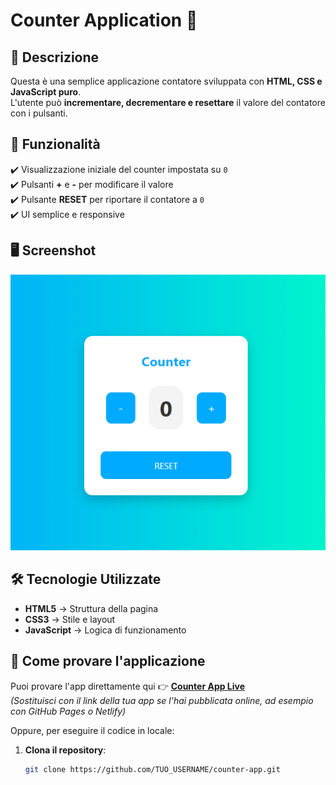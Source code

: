 # Counter Application 🧮

## 📌 Descrizione

Questa è una semplice applicazione contatore sviluppata con **HTML, CSS e JavaScript puro**.  
L'utente può **incrementare, decrementare e resettare** il valore del contatore con i pulsanti.  

## 🚀 Funzionalità

✔️ Visualizzazione iniziale del counter impostata su `0`  
✔️ Pulsanti **+** e **-** per modificare il valore  
✔️ Pulsante **RESET** per riportare il contatore a `0`  
✔️ UI semplice e responsive  

## 🖥️ Screenshot

![Anteprima contatore](img/screenshot.png)


## 🛠️ Tecnologie Utilizzate

- **HTML5** → Struttura della pagina  
- **CSS3** → Stile e layout  
- **JavaScript** → Logica di funzionamento  

## 🚀 Come provare l'applicazione

Puoi provare l'app direttamente qui 👉 [**Counter App Live**](https://TUA_URL_DI_DEPLOY)  
*(Sostituisci con il link della tua app se l'hai pubblicata online, ad esempio con GitHub Pages o Netlify)*  

Oppure, per eseguire il codice in locale:
1. **Clona il repository**:
   ```bash
   git clone https://github.com/TUO_USERNAME/counter-app.git
